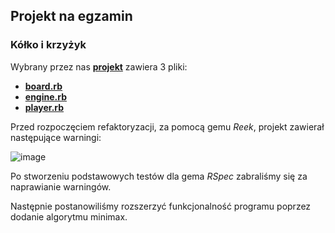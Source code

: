 ## Projekt na egzamin
### Kółko i krzyżyk

Wybrany przez nas [__projekt__](https://github.com/mechanicles/ruby-tictactoe) zawiera 3 pliki:

* [__board.rb__](https://github.com/OpenClosed/solid-stumilowylas/blob/master/lib/board.rb)
* [__engine.rb__](https://github.com/OpenClosed/solid-stumilowylas/blob/master/lib/engine.rb)
* [__player.rb__](https://github.com/OpenClosed/solid-stumilowylas/blob/master/lib/player.rb)

Przed rozpoczęciem refaktoryzacji, za pomocą gemu *Reek*, projekt zawierał następujące warningi:

![image](https://i.imgur.com/iSMPTzR.jpg)

Po stworzeniu podstawowych testów dla gema *RSpec* zabraliśmy się za naprawianie warningów.

Następnie postanowiliśmy rozszerzyć funkcjonalność programu poprzez dodanie algorytmu minimax.
